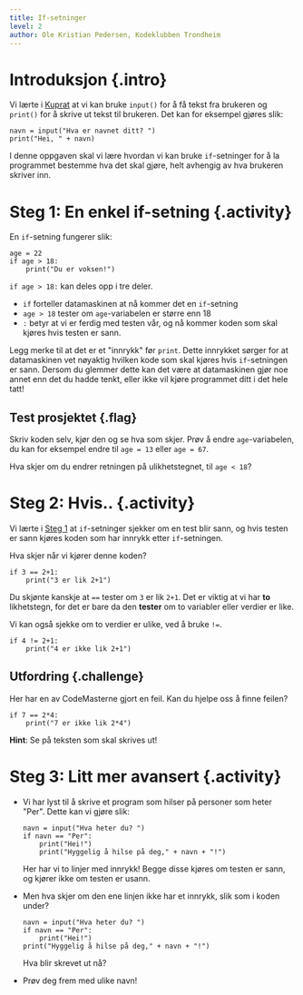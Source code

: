 ```yaml
---
title: If-setninger
level: 2
author: Ole Kristian Pedersen, Kodeklubben Trondheim
---
```


# Introduksjon {.intro}
Vi lærte i [Kuprat](../kuprat/kuprat.html) at vi kan bruke `input()` for å få tekst fra
brukeren og `print()` for å skrive ut tekst til brukeren. Det kan for
eksempel gjøres slik:

```python3
navn = input("Hva er navnet ditt? ")
print("Hei, " + navn)
```

I denne oppgaven skal vi lære hvordan vi kan bruke `if`-setninger for å la
programmet bestemme hva det skal gjøre, helt avhengig av hva brukeren
skriver inn.

# Steg 1: En enkel if-setning {.activity}

En `if`-setning fungerer slik:

```python3
age = 22
if age > 18:
    print("Du er voksen!")
```

`if age > 18:` kan deles opp i tre deler.

 * `if` forteller datamaskinen at nå kommer det en `if`-setning
 * `age > 18` tester om `age`-variabelen er større enn 18
 * `:` betyr at vi er ferdig med testen vår, og nå kommer koden som skal kjøres hvis testen er sann.

Legg merke til at det er et "innrykk" før `print`. Dette innrykket sørger for
at datamaskinen vet nøyaktig hvilken kode som skal kjøres hvis `if`-setningen er
sann. Dersom du glemmer dette kan det være at datamaskinen gjør noe annet enn
det du hadde tenkt, eller ikke vil kjøre programmet ditt i det hele tatt!

## Test prosjektet {.flag}
Skriv koden selv, kjør den og se hva som skjer. Prøv å endre `age`-variabelen,
du kan for eksempel endre til `age = 13` eller `age = 67`.

Hva skjer om du endrer retningen på ulikhetstegnet, til `age < 18`?

# Steg 2: Hvis.. {.activity}

Vi lærte i [Steg 1](#steg-1-en-enkel-if-setning) at `if`-setninger sjekker om en test
blir sann, og hvis testen er sann kjøres koden som har innrykk etter
`if`-setningen.

Hva skjer når vi kjører denne koden?

```python3
if 3 == 2+1:
    print("3 er lik 2+1")
```

Du skjønte kanskje at `==` tester om `3` er lik `2+1`. Det er viktig at vi har
**to** likhetstegn, for det er bare da den **tester** om to variabler eller verdier
er like.

Vi kan også sjekke om to verdier er ulike, ved å bruke `!=`.

```python3
if 4 != 2+1:
    print("4 er ikke lik 2+1")
```

## Utfordring {.challenge}

Her har en av CodeMasterne gjort en feil. Kan du hjelpe oss å finne feilen?

```python3
if 7 == 2*4:
    print("7 er ikke lik 2*4")
```

**Hint**: Se på teksten som skal skrives ut!

# Steg 3: Litt mer avansert {.activity}

* Vi har lyst til å skrive et program som hilser på personer som heter "Per".
    Dette kan vi gjøre slik:

    ```python3
    navn = input("Hva heter du? ")
    if navn == "Per":
        print("Hei!")
        print("Hyggelig å hilse på deg," + navn + "!")
    ```

    Her har vi to linjer med innrykk! Begge disse kjøres om testen er sann, og
    kjører ikke om testen er usann.

* Men hva skjer om den ene linjen ikke har et innrykk, slik som i koden under?

    ```python3
    navn = input("Hva heter du? ")
    if navn == "Per":
        print("Hei!")
    print("Hyggelig å hilse på deg," + navn + "!")
    ```

    Hva blir skrevet ut nå?

* Prøv deg frem med ulike navn!
